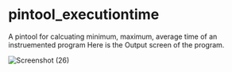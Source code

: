 # pintool_executiontime
A pintool for calcuating minimum, maximum, average time of an instruemented program
Here is the Output screen of the program.

![Screenshot (26)](https://user-images.githubusercontent.com/35487807/138508164-9c1cfe7d-c114-4308-afb3-467614557630.png)
